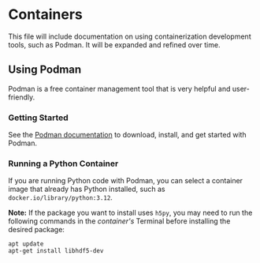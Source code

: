 # Containers 

This file will include documentation on using containerization development tools, such as Podman. 
It will be expanded and refined over time.

## Using Podman
Podman is a free container management tool that is very helpful and user-friendly.

### Getting Started
See the [Podman documentation](https://podman.io/docs) to download, install, and get started with Podman.

### Running a Python Container
If you are running Python code with Podman, you can select a container image that already has Python installed, such as `docker.io/library/python:3.12`.

**Note:** If the package you want to install uses `h5py`, you may need to run the following commands in the *container's* Terminal before installing the desired package:
```
apt update
apt-get install libhdf5-dev
```

